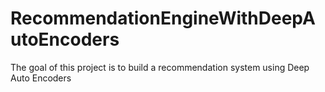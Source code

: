 # RecommendationEngineWithDeepAutoEncoders
The goal of this project is to build a recommendation system using Deep Auto Encoders
